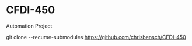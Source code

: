 # CFDI-450
Automation Project

git clone --recurse-submodules https://github.com/chrisbensch/CFDI-450
